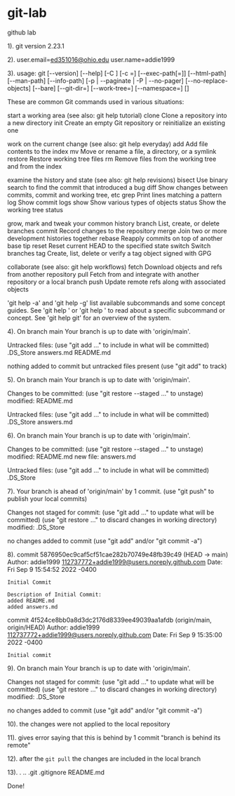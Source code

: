 # git-lab
 github lab

1). git version 2.23.1

2). 
user.email=ed351016@ohio.edu
user.name=addie1999

3). 
usage: git [--version] [--help] [-C <path>] [-c <name>=<value>]
           [--exec-path[=<path>]] [--html-path] [--man-path] [--info-path]
           [-p | --paginate | -P | --no-pager] [--no-replace-objects] [--bare]
           [--git-dir=<path>] [--work-tree=<path>] [--namespace=<name>]
           <command> [<args>]

These are common Git commands used in various situations:

start a working area (see also: git help tutorial)
   clone     Clone a repository into a new directory
   init      Create an empty Git repository or reinitialize an existing one

work on the current change (see also: git help everyday)
   add       Add file contents to the index
   mv        Move or rename a file, a directory, or a symlink
   restore   Restore working tree files
   rm        Remove files from the working tree and from the index

examine the history and state (see also: git help revisions)
   bisect    Use binary search to find the commit that introduced a bug
   diff      Show changes between commits, commit and working tree, etc
   grep      Print lines matching a pattern
   log       Show commit logs
   show      Show various types of objects
   status    Show the working tree status

grow, mark and tweak your common history
   branch    List, create, or delete branches
   commit    Record changes to the repository
   merge     Join two or more development histories together
   rebase    Reapply commits on top of another base tip
   reset     Reset current HEAD to the specified state
   switch    Switch branches
   tag       Create, list, delete or verify a tag object signed with GPG

collaborate (see also: git help workflows)
   fetch     Download objects and refs from another repository
   pull      Fetch from and integrate with another repository or a local branch
   push      Update remote refs along with associated objects

'git help -a' and 'git help -g' list available subcommands and some
concept guides. See 'git help <command>' or 'git help <concept>'
to read about a specific subcommand or concept.
See 'git help git' for an overview of the system.

4). 
On branch main
Your branch is up to date with 'origin/main'.

Untracked files:
  (use "git add <file>..." to include in what will be committed)
	.DS_Store
	answers.md
    README.md

nothing added to commit but untracked files present (use "git add" to track)

5). 
On branch main
Your branch is up to date with 'origin/main'.

Changes to be committed:
  (use "git restore --staged <file>..." to unstage)
	modified:   README.md

Untracked files:
  (use "git add <file>..." to include in what will be committed)
	.DS_Store
	answers.md

6).
On branch main
Your branch is up to date with 'origin/main'.

Changes to be committed:
  (use "git restore --staged <file>..." to unstage)
	modified:   README.md
	new file:   answers.md

Untracked files:
  (use "git add <file>..." to include in what will be committed)
	.DS_Store

7). 
Your branch is ahead of 'origin/main' by 1 commit.
  (use "git push" to publish your local commits)

Changes not staged for commit:
  (use "git add <file>..." to update what will be committed)
  (use "git restore <file>..." to discard changes in working directory)
	modified:   .DS_Store

no changes added to commit (use "git add" and/or "git commit -a")

8). 
commit 5876950ec9caf5cf51cae282b70749e48fb39c49 (HEAD -> main)
Author: addie1999 <112737772+addie1999@users.noreply.github.com>
Date:   Fri Sep 9 15:54:52 2022 -0400

    Initial Commit
    
    Description of Initial Commit:
    added README.md
    added answers.md

commit 4f524ce8bb0a8d3dc2176d8339ee49039aa1afdb (origin/main, origin/HEAD)
Author: addie1999 <112737772+addie1999@users.noreply.github.com>
Date:   Fri Sep 9 15:35:00 2022 -0400

    Initial commit

9). 
On branch main
Your branch is up to date with 'origin/main'.

Changes not staged for commit:
  (use "git add <file>..." to update what will be committed)
  (use "git restore <file>..." to discard changes in working directory)
	modified:   .DS_Store

no changes added to commit (use "git add" and/or "git commit -a")

10). 
the changes were not applied to the local repository

11).
gives error saying that this is behind by 1 commit
"branch is behind its remote"

12).
after the `git pull` the changes are included in the local branch

13). 
.		..		.git		.gitignore	README.md

Done!



